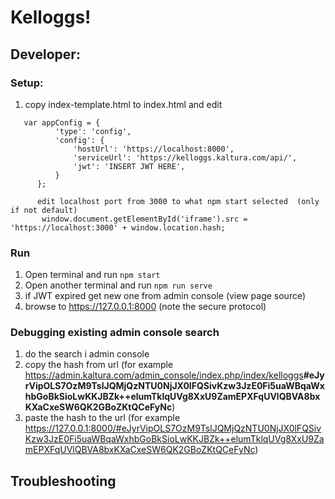 # Kelloggs!


## Developer:

### Setup:


1. copy index-template.html to index.html and edit

```
   var appConfig = {
          'type': 'config',
          'config': {
              'hostUrl': 'https://localhost:8000',
              'serviceUrl': 'https://kelloggs.kaltura.com/api/',
              'jwt': 'INSERT JWT HERE',
          }
      };
      
      edit localhost port from 3000 to what npm start selected  (only if not default)
       window.document.getElementById('iframe').src = 'https://localhost:3000' + window.location.hash;

```

### Run

1. Open terminal and run `npm start` 
2. Open another terminal and run `npm run serve` 
3. if JWT expired get new one from admin console (view page source)
4. browse to  https://127.0.0.1:8000 (note the secure protocol)

### Debugging existing admin console search

1. do the search i admin console
2. copy the hash from url (for example https://admin.kaltura.com/admin_console/index.php/index/kelloggs<b>#eJyrVipOLS7OzM9TslJQMjQzNTU0NjJX0lFQSivKzw3JzE0Fi5uaWBqaWxhbGoBkSioLwKKJBZk++elumTklqUVg8XxU9ZamEPXFqUVlQBVA8bxKXaCxeSW6QK2GBoZKtQCeFyNc</b>)
3. paste the hash to the url (for example https://127.0.0.1:8000/#eJyrVipOLS7OzM9TslJQMjQzNTU0NjJX0lFQSivKzw3JzE0Fi5uaWBqaWxhbGoBkSioLwKKJBZk++elumTklqUVg8XxU9ZamEPXFqUVlQBVA8bxKXaCxeSW6QK2GBoZKtQCeFyNc)

## Troubleshooting


